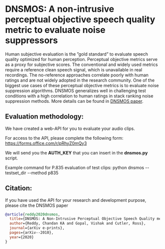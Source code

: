 # DNSMOS: A non-intrusive perceptual objective speech quality metric to evaluate noise suppressors

Human subjective evaluation is the ”gold standard” to evaluate speech quality optimized for human perception.  Perceptual objective metrics serve as a proxy for subjective scores. The conventional and widely used metrics require a reference clean speech signal, which is unavailable in real recordings. The no-reference approaches correlate poorly with human ratings and are not widely adopted in the research community. One of the biggest use cases of these perceptual objective metrics is to evaluate noise suppression algorithms. DNSMOS generalizes well in challenging test conditions with a high correlation to human ratings in stack ranking noise suppression methods. More details can be found in [DNSMOS paper](https://arxiv.org/pdf/2010.15258.pdf).

## Evaluation methodology:
We have created a web-API for you to evaluate your audio clips.

For access to the API, please complete the following form: https://forms.office.com/r/pRhyZ0mQy3

We will send you the **AUTH_KEY** that you can insert in the **dnsmos.py** script.

Example command for P.835 evaluation of test clips: python dnsmos --testset_dir <test clips directory> --method p835

## Citation:
If you have used the API for your research and development purpose, please cite the DNSMOS paper
```BibTex
@article{reddy2020dnsmos,
  title={DNSMOS: A Non-Intrusive Perceptual Objective Speech Quality metric to evaluate Noise Suppressors},
  author={Reddy, Chandan KA and Gopal, Vishak and Cutler, Ross},
  journal={arXiv e-prints},
  pages={arXiv--2010},
  year={2020}
}
```

